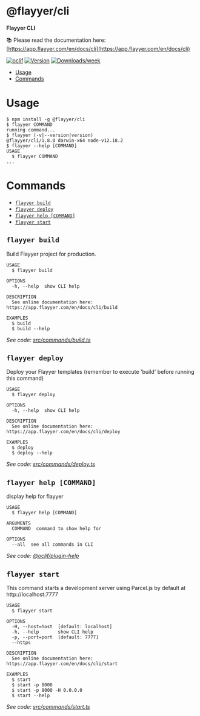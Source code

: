 @flayyer/cli
===========

**Flayyer CLI**

📚 Please read the documentation here: [https://app.flayyer.com/en/docs/cli](https://app.flayyer.com/en/docs/cli)

[![oclif](https://img.shields.io/badge/cli-oclif-brightgreen.svg)](https://oclif.io)
[![Version](https://img.shields.io/npm/v/@flayyer/cli.svg)](https://npmjs.org/package/@flayyer/cli)
[![Downloads/week](https://img.shields.io/npm/dw/@flayyer/cli.svg)](https://npmjs.org/package/@flayyer/cli)

<!-- toc -->
* [Usage](#usage)
* [Commands](#commands)
<!-- tocstop -->
# Usage
<!-- usage -->
```sh-session
$ npm install -g @flayyer/cli
$ flayyer COMMAND
running command...
$ flayyer (-v|--version|version)
@flayyer/cli/1.8.0 darwin-x64 node-v12.18.2
$ flayyer --help [COMMAND]
USAGE
  $ flayyer COMMAND
...
```
<!-- usagestop -->
# Commands
<!-- commands -->
* [`flayyer build`](#flayyer-build)
* [`flayyer deploy`](#flayyer-deploy)
* [`flayyer help [COMMAND]`](#flayyer-help-command)
* [`flayyer start`](#flayyer-start)

## `flayyer build`

Build Flayyer project for production.

```
USAGE
  $ flayyer build

OPTIONS
  -h, --help  show CLI help

DESCRIPTION
  See online documentation here: https://app.flayyer.com/en/docs/cli/build

EXAMPLES
  $ build
  $ build --help
```

_See code: [src/commands/build.ts](https://github.com/flayyer/flayyer-cli/blob/v1.8.0/src/commands/build.ts)_

## `flayyer deploy`

Deploy your Flayyer templates (remember to execute 'build' before running this command)

```
USAGE
  $ flayyer deploy

OPTIONS
  -h, --help  show CLI help

DESCRIPTION
  See online documentation here: https://app.flayyer.com/en/docs/cli/deploy

EXAMPLES
  $ deploy
  $ deploy --help
```

_See code: [src/commands/deploy.ts](https://github.com/flayyer/flayyer-cli/blob/v1.8.0/src/commands/deploy.ts)_

## `flayyer help [COMMAND]`

display help for flayyer

```
USAGE
  $ flayyer help [COMMAND]

ARGUMENTS
  COMMAND  command to show help for

OPTIONS
  --all  see all commands in CLI
```

_See code: [@oclif/plugin-help](https://github.com/oclif/plugin-help/blob/v3.2.0/src/commands/help.ts)_

## `flayyer start`

This command starts a development server using Parcel.js by default at http://localhost:7777

```
USAGE
  $ flayyer start

OPTIONS
  -H, --host=host  [default: localhost]
  -h, --help       show CLI help
  -p, --port=port  [default: 7777]
  --https

DESCRIPTION
  See online documentation here: https://app.flayyer.com/en/docs/cli/start

EXAMPLES
  $ start
  $ start -p 8000
  $ start -p 8000 -H 0.0.0.0
  $ start --help
```

_See code: [src/commands/start.ts](https://github.com/flayyer/flayyer-cli/blob/v1.8.0/src/commands/start.ts)_
<!-- commandsstop -->
